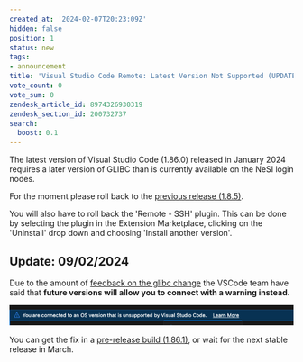 ```yaml
---
created_at: '2024-02-07T20:23:09Z'
hidden: false
position: 1
status: new
tags:
- announcement
title: 'Visual Studio Code Remote: Latest Version Not Supported (UPDATE)'
vote_count: 0
vote_sum: 0
zendesk_article_id: 8974326930319
zendesk_section_id: 200732737
search:
  boost: 0.1
---
```


The latest version of Visual Studio Code (1.86.0) released in January
2024 requires a later version of GLIBC than is currently available on
the NeSI login nodes.

For the moment please roll back to the [previous release
(1.8.5)](https://code.visualstudio.com/updates/v1_85).

You will also have to roll back the 'Remote - SSH' plugin. This can be
done by selecting the plugin in the Extension Marketplace, clicking on
the 'Uninstall' drop down and choosing 'Install another version'.

## Update: 09/02/2024

Due to the amount of [feedback on the glibc
change](https://github.com/microsoft/vscode/issues/204658) the VSCode
team have said that **future versions will allow you to connect with a
warning instead.**

![2024-02-09 14.42.46.png](../../assets/images/vscodeos-not-supported.png)

You can get the fix in a [pre-release build
(1.86.1)](https://github.com/microsoft/vscode/releases/tag/1.86.1), or
wait for the next stable release in March.
